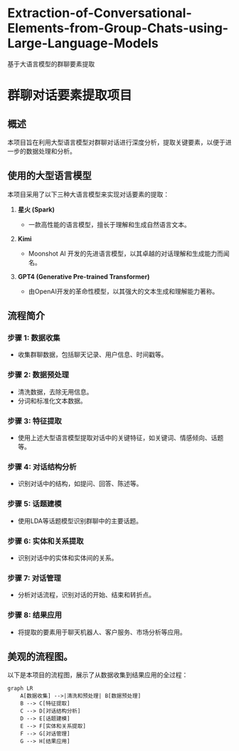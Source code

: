 # Extraction-of-Conversational-Elements-from-Group-Chats-using-Large-Language-Models
基于大语言模型的群聊要素提取
# 群聊对话要素提取项目

## 概述
本项目旨在利用大型语言模型对群聊对话进行深度分析，提取关键要素，以便于进一步的数据处理和分析。

## 使用的大型语言模型
本项目采用了以下三种大语言模型来实现对话要素的提取：

1. **星火 (Spark)**
   - 一款高性能的语言模型，擅长于理解和生成自然语言文本。

2. **Kimi**
   - Moonshot AI 开发的先进语言模型，以其卓越的对话理解和生成能力而闻名。

3. **GPT4 (Generative Pre-trained Transformer)**
   - 由OpenAI开发的革命性模型，以其强大的文本生成和理解能力著称。

## 流程简介

### 步骤 1: 数据收集
- 收集群聊数据，包括聊天记录、用户信息、时间戳等。

### 步骤 2: 数据预处理
- 清洗数据，去除无用信息。
- 分词和标准化文本数据。

### 步骤 3: 特征提取
- 使用上述大型语言模型提取对话中的关键特征，如关键词、情感倾向、话题等。

### 步骤 4: 对话结构分析
- 识别对话中的结构，如提问、回答、陈述等。

### 步骤 5: 话题建模
- 使用LDA等话题模型识别群聊中的主要话题。

### 步骤 6: 实体和关系提取
- 识别对话中的实体和实体间的关系。

### 步骤 7: 对话管理
- 分析对话流程，识别对话的开始、结束和转折点。

### 步骤 8: 结果应用
- 将提取的要素用于聊天机器人、客户服务、市场分析等应用。

## 美观的流程图。
以下是本项目的流程图，展示了从数据收集到结果应用的全过程：

```mermaid
graph LR
    A[数据收集] -->|清洗和预处理| B[数据预处理]
    B --> C[特征提取]
    C --> D[对话结构分析]
    D --> E[话题建模]
    E --> F[实体和关系提取]
    F --> G[对话管理]
    G --> H[结果应用]
